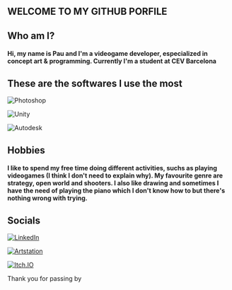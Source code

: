 WELCOME TO MY GITHUB PORFILE
---

## Who am I?  
#### Hi, my name is Pau and I'm a videogame developer, especialized in concept art & programming. Currently I'm a student at CEV Barcelona

## These are the softwares I use the most

![Photoshop](https://img.shields.io/badge/Photoshop-FFFFFF?style=for-the-badge&logo=AdobePhotoshop&logoColor=white&labelColor=31A8FF)  

![Unity](https://img.shields.io/badge/Unity-FFFFFF?style=for-the-badge&logo=Unity&logoColor=white&labelColor=31A8FF)  

![Autodesk](https://img.shields.io/badge/Autodesk-FFFFFF?style=for-the-badge&logo=Autodesk&logoColor=white&labelColor=0696D7)  

## Hobbies  

#### I like to spend my free time doing different activities, suchs as playing videogames (I think I don't need to explain why). My favourite genre are strategy, open world and shooters. I also like drawing and sometimes I have the need of playing the piano which I don't know how to but there's nothing wrong with trying.


## Socials  

[![LinkedIn](https://img.shields.io/badge/LinkedIn-PauMadorell-FFFFFF?style=for-the-badge&logo=linkedin&logoColor=white&labelColor=0A66C2)](https://www.linkedin.com/in/pau-madorell-taulats-765431224/)  

[![Artstation](https://img.shields.io/badge/Artstation-MiauPadu-FFFFFF?style=for-the-badge&logo=Artstation&logoColor=blue&labelColor=13AFF0)](https://www.artstation.com/miau_padu)

[![Itch.IO](https://img.shields.io/badge/Itch.io-MiauPadu-FFFFFF?style=for-the-badge&logo=Itch.io&logoColor=white&labelColor=FA5C5C)](https://miau-padu.itch.io/)

Thank you for passing by
